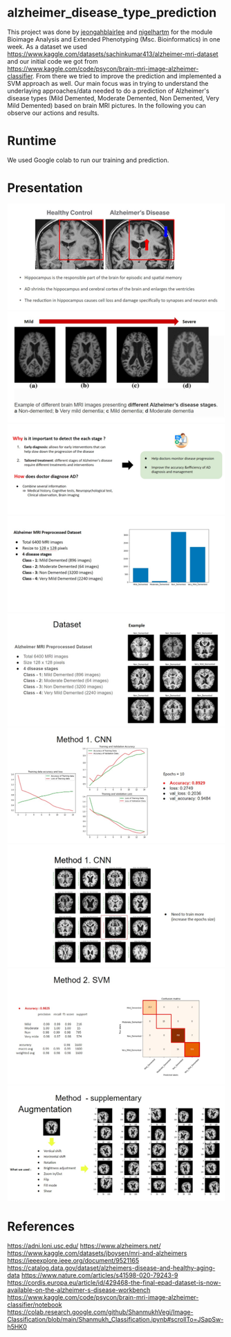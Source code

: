 # alzheimer_disease_type_prediction
This project was done by [jeongahblairlee](https://github.com/jeongahblairlee) and [nigelhartm](https://github.com/nigelhartm) for the module Bioimage Analysis and Extended Phenotyping (Msc. Bioinformatics) in one week. As a dataset we used https://www.kaggle.com/datasets/sachinkumar413/alzheimer-mri-dataset and our initial code we got from https://www.kaggle.com/code/psycon/brain-mri-image-alzheimer-classifier. From there we tried to improve the prediction and implemented a SVM approach as well. Our main focus was in trying to understand the underlaying approaches/data needed to do a prediction of Alzheimer's disease types (Mild Demented, Moderate Demented, Non Demented, Very Mild Demented) based on brain MRI pictures. In the following you can observe our actions and results.

# Runtime
We used Google colab to run our training and prediction.

# Presentation
![alt text](https://github.com/nigelhartm/alzheimer_disease_stages_prediction/blob/main/presentation/01.jpg)
![alt text](https://github.com/nigelhartm/alzheimer_disease_stages_prediction/blob/main/presentation/02.jpg)
![alt text](https://github.com/nigelhartm/alzheimer_disease_stages_prediction/blob/main/presentation/03.jpg)
![alt text](https://github.com/nigelhartm/alzheimer_disease_stages_prediction/blob/main/presentation/04.jpg)
![alt text](https://github.com/nigelhartm/alzheimer_disease_stages_prediction/blob/main/presentation/05.jpg)
![alt text](https://github.com/nigelhartm/alzheimer_disease_stages_prediction/blob/main/presentation/06.jpg)
![alt text](https://github.com/nigelhartm/alzheimer_disease_stages_prediction/blob/main/presentation/07.jpg)
![alt text](https://github.com/nigelhartm/alzheimer_disease_stages_prediction/blob/main/presentation/08.jpg)
![alt text](https://github.com/nigelhartm/alzheimer_disease_stages_prediction/blob/main/presentation/09.jpg)

# References
https://adni.loni.usc.edu/
https://www.alzheimers.net/
https://www.kaggle.com/datasets/jboysen/mri-and-alzheimers
https://ieeexplore.ieee.org/document/9521165
https://catalog.data.gov/dataset/alzheimers-disease-and-healthy-aging-data
https://www.nature.com/articles/s41598-020-79243-9
https://cordis.europa.eu/article/id/429468-the-final-epad-dataset-is-now-available-on-the-alzheimer-s-disease-workbench
https://www.kaggle.com/code/psycon/brain-mri-image-alzheimer-classifier/notebook
https://colab.research.google.com/github/ShanmukhVegi/Image-Classification/blob/main/Shanmukh_Classification.ipynb#scrollTo=JSapSw-h5HK0
